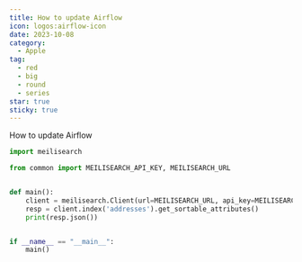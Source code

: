 ```yaml
---
title: How to update Airflow
icon: logos:airflow-icon
date: 2023-10-08
category:
  - Apple
tag:
  - red
  - big
  - round
  - series
star: true
sticky: true
---
```


How to update Airflow

<!-- more -->

```python {8}
import meilisearch

from common import MEILISEARCH_API_KEY, MEILISEARCH_URL


def main():
    client = meilisearch.Client(url=MEILISEARCH_URL, api_key=MEILISEARCH_API_KEY)
    resp = client.index('addresses').get_sortable_attributes()
    print(resp.json())


if __name__ == "__main__":
    main()

```
